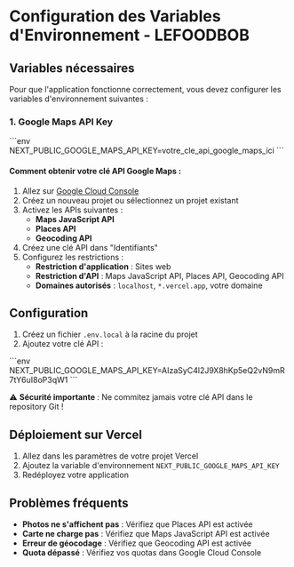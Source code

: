 # Configuration des Variables d'Environnement - LEFOODBOB

## Variables nécessaires

Pour que l'application fonctionne correctement, vous devez configurer les variables d'environnement suivantes :

### 1. Google Maps API Key

\`\`\`env
NEXT_PUBLIC_GOOGLE_MAPS_API_KEY=votre_cle_api_google_maps_ici
\`\`\`

#### Comment obtenir votre clé API Google Maps :

1. Allez sur [Google Cloud Console](https://console.cloud.google.com/)
2. Créez un nouveau projet ou sélectionnez un projet existant
3. Activez les APIs suivantes :
   - **Maps JavaScript API**
   - **Places API** 
   - **Geocoding API**
4. Créez une clé API dans "Identifiants"
5. Configurez les restrictions :
   - **Restriction d'application** : Sites web
   - **Restriction d'API** : Maps JavaScript API, Places API, Geocoding API
   - **Domaines autorisés** : `localhost`, `*.vercel.app`, votre domaine

## Configuration

1. Créez un fichier `.env.local` à la racine du projet
2. Ajoutez votre clé API :

\`\`\`env
NEXT_PUBLIC_GOOGLE_MAPS_API_KEY=AIzaSyC4l2J9X8hKp5eQ2vN9mR7tY6uI8oP3qW1
\`\`\`

⚠️ **Sécurité importante** : Ne commitez jamais votre clé API dans le repository Git !

## Déploiement sur Vercel

1. Allez dans les paramètres de votre projet Vercel
2. Ajoutez la variable d'environnement `NEXT_PUBLIC_GOOGLE_MAPS_API_KEY`
3. Redéployez votre application

## Problèmes fréquents

- **Photos ne s'affichent pas** : Vérifiez que Places API est activée
- **Carte ne charge pas** : Vérifiez que Maps JavaScript API est activée  
- **Erreur de géocodage** : Vérifiez que Geocoding API est activée
- **Quota dépassé** : Vérifiez vos quotas dans Google Cloud Console
